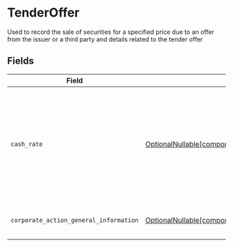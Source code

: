 # TenderOffer

Used to record the sale of securities for a specified price due to an offer from the issuer or a third party and details related to the tender offer


## Fields

| Field                                                                                                                                                          | Type                                                                                                                                                           | Required                                                                                                                                                       | Description                                                                                                                                                    | Example                                                                                                                                                        |
| -------------------------------------------------------------------------------------------------------------------------------------------------------------- | -------------------------------------------------------------------------------------------------------------------------------------------------------------- | -------------------------------------------------------------------------------------------------------------------------------------------------------------- | -------------------------------------------------------------------------------------------------------------------------------------------------------------- | -------------------------------------------------------------------------------------------------------------------------------------------------------------- |
| `cash_rate`                                                                                                                                                    | [OptionalNullable[components.EntryTenderOfferCashRate]](../../models/components/entrytenderoffercashrate.md)                                                   | :heavy_minus_sign:                                                                                                                                             | The rate (raw value, not a percentage, example: 50% will be .5 in this field) at which cash will be disbursed to the shareholder                               | {<br/>"value": "0.25"<br/>}                                                                                                                                    |
| `corporate_action_general_information`                                                                                                                         | [OptionalNullable[components.EntryTenderOfferCorporateActionGeneralInformation]](../../models/components/entrytenderoffercorporateactiongeneralinformation.md) | :heavy_minus_sign:                                                                                                                                             | Common fields for corporate actions                                                                                                                            |                                                                                                                                                                |